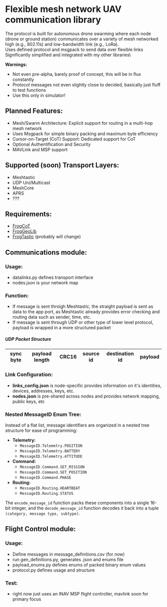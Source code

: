 # Flexible mesh network UAV communication library
The protocol is built for autonomous drone swarming where each node (drone or ground station) communicates over a variety of mesh networked high (e.g., 802.11s) and low-bandwidth link (e.g., LoRa).\
Uses defined protocol and msgpack to send data over flexible links\
Significantly simplified and integrated with my other libraries\

**Warnings:**
- Not even pre-alpha, barely proof of concept, this will be in flux constantly
- Protocol messages not even slightly close to decided, basically just fluff to test functions
- Use this only in simulator!

## Planned Features:
- Mesh/Swarm Architecture: Explicit support for routing in a multi-hop mesh network
- Uses Msgpack for simple binary packing and maximum byte efficiency
- Cursor-on-Target (CoT) Support: Dedicated support for CoT
- Optional Authentification and Security
- MAVLink and MSP support

## Supported (soon) Transport Layers:
- Meshtastic
- UDP Uni/Multicast
- MeshCore
- APRS
- ???

## Requirements:
- [FrogCoT](https://github.com/xznhj8129/frogcot)
- [FrogGeoLib](https://github.com/xznhj8129/froggeolib)
- [FrogTastic](https://github.com/xznhj8129/frogtastic) (probably will change)

## Communications module:

### Usage:
- datalinks.py defines transport interface
- nodes.json is your network map

### Function:
- If message is sent throigh Meshtastic, the straight payload is sent as data to the app port, as Meshtastic already provides error checking and routing data such as sender, time, etc.
- If message is sent through UDP or other type of lower level protocol, payload is wrapped in a more structured packet

##### UDP Packet Structure
| sync byte | payload length | CRC16 | source id | destination id | payload |
|--|----|--------|---------|-------|-----|

### Link Configuration:
- **links_config.json** is node-specific provides information on it's identities, devices, addresses, keys, etc.
- **nodes.json** is pre-shared across nodes and provides network mapping, public keys, etc

### Nested MessageID Enum Tree:

Instead of a flat list, message identifiers are organized in a nested tree structure for ease of programming:

- **Telemetry:**  
  - `MessageID.Telemetry.POSITION`  
  - `MessageID.Telemetry.BATTERY`  
  - `MessageID.Telemetry.ATTITUDE`
- **Command:**  
  - `MessageID.Command.SET_MISSION`  
  - `MessageID.Command.SET_POSITION`  
  - `MessageID.Command.PHASE`
- **Routing:**  
  - `MessageID.Routing.HEARTBEAT`  
  - `MessageID.Routing.STATUS`

The `encode_message_id` function packs these components into a single 16-bit integer, and the `decode_message_id` function decodes it back into a tuple `(category, message type, subtype)`.


## Flight Control module:

### Usage:
- Define messages in message_definitions.csv (for now)
- run gen_definitions.py, generates .json and enums file
- payload_enums.py defines enums of packed binary enum values
- protocol.py defines usage and structure

### Test:
- right now just uses an INAV MSP flight controller, mavlink soon for primary focus